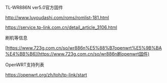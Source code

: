 





TL-WR886N ver5.0官方固件

http://www.luyoudashi.com/roms/romlist-181.html

https://service.tp-link.com.cn/detail_article_3106.html



刷机等信息

[https://www.723g.com.cn/so/wr886n%E5%88%B7openwrt%E5%9B%BA%E4%BB%B6](https://www.723g.com.cn/so/wr886n刷openwrt固件)



OpenWRT支持列表

https://openwrt.org/zh/toh/tp-link/start